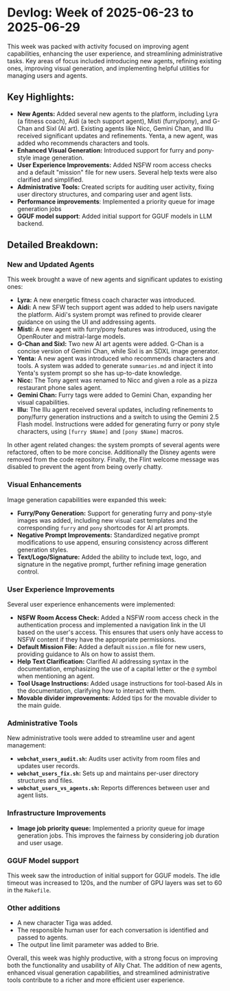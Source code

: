# Devlog: Week of 2025-06-23 to 2025-06-29

This week was packed with activity focused on improving agent capabilities, enhancing the user experience, and streamlining administrative tasks. Key areas of focus included introducing new agents, refining existing ones, improving visual generation, and implementing helpful utilities for managing users and agents.

## Key Highlights:

*   **New Agents:**  Added several new agents to the platform, including Lyra (a fitness coach), Aidi (a tech support agent), Misti (furry/pony), and G-Chan and Sixl (AI art). Existing agents like Nicc, Gemini Chan, and Illu received significant updates and refinements. Yenta, a new agent, was added who recommends characters and tools.
*   **Enhanced Visual Generation:** Introduced support for furry and pony-style image generation.
*   **User Experience Improvements:** Added NSFW room access checks and a default "mission" file for new users. Several help texts were also clarified and simplified.
*   **Administrative Tools:** Created scripts for auditing user activity, fixing user directory structures, and comparing user and agent lists.
*   **Performance improvements**: Implemented a priority queue for image generation jobs
*   **GGUF model support**: Added initial support for GGUF models in LLM backend.

## Detailed Breakdown:

### New and Updated Agents

This week brought a wave of new agents and significant updates to existing ones:

*   **Lyra:**  A new energetic fitness coach character was introduced.
*   **Aidi:**  A new SFW tech support agent was added to help users navigate the platform. Aidi's system prompt was refined to provide clearer guidance on using the UI and addressing agents.
*   **Misti:**  A new agent with furry/pony features was introduced, using the OpenRouter and mistral-large models.
*   **G-Chan and Sixl:** Two new AI art agents were added. G-Chan is a concise version of Gemini Chan, while Sixl is an SDXL image generator.
*   **Yenta:** A new agent was introduced who recommends characters and tools. A system was added to generate `summaries.md` and inject it into Yenta's system prompt so she has up-to-date knowledge.
*   **Nicc:** The Tony agent was renamed to Nicc and given a role as a pizza restaurant phone sales agent.
*   **Gemini Chan:** Furry tags were added to Gemini Chan, expanding her visual capabilities.
*   **Illu:**  The Illu agent received several updates, including refinements to pony/furry generation instructions and a switch to using the Gemini 2.5 Flash model. Instructions were added for generating furry or pony style characters, using `[furry $Name]` and `[pony $Name]` macros.

In other agent related changes: the system prompts of several agents were refactored, often to be more concise.
Additionally the Disney agents were removed from the code repository.
Finally, the Flint welcome message was disabled to prevent the agent from being overly chatty.

### Visual Enhancements

Image generation capabilities were expanded this week:

*   **Furry/Pony Generation:** Support for generating furry and pony-style images was added, including new visual cast templates and the corresponding `furry` and `pony` shortcodes for AI art prompts.
*   **Negative Prompt Improvements:** Standardized negative prompt modifications to use append, ensuring consistency across different generation styles.
*   **Text/Logo/Signature:** Added the ability to include text, logo, and signature in the negative prompt, further refining image generation control.

### User Experience Improvements

Several user experience enhancements were implemented:

*   **NSFW Room Access Check:** Added a NSFW room access check in the authentication process and implemented a navigation link in the UI based on the user's access. This ensures that users only have access to NSFW content if they have the appropriate permissions.
*   **Default Mission File:** Added a default `mission.m` file for new users, providing guidance to AIs on how to assist them.
*   **Help Text Clarification:** Clarified AI addressing syntax in the documentation, emphasizing the use of a capital letter or the `@` symbol when mentioning an agent.
*   **Tool Usage Instructions:** Added usage instructions for tool-based AIs in the documentation, clarifying how to interact with them.
*   **Movable divider improvements:** Added tips for the movable divider to the main guide.

### Administrative Tools

New administrative tools were added to streamline user and agent management:

*   **`webchat_users_audit.sh`:** Audits user activity from room files and updates user records.
*   **`webchat_users_fix.sh`:** Sets up and maintains per-user directory structures and files.
*   **`webchat_users_vs_agents.sh`:** Reports differences between user and agent lists.

### Infrastructure Improvements

*   **Image job priority queue:** Implemented a priority queue for image generation jobs. This improves the fairness by considering job duration and user usage.

### GGUF Model support

This week saw the introduction of initial support for GGUF models. The idle timeout was increased to 120s, and the number of GPU layers was set to 60 in the `Makefile`.

### Other additions
*   A new character Tiga was added.
*   The responsible human user for each conversation is identified and passed to agents.
*   The output line limit parameter was added to Brie.

Overall, this week was highly productive, with a strong focus on improving both the functionality and usability of Ally Chat. The addition of new agents, enhanced visual generation capabilities, and streamlined administrative tools contribute to a richer and more efficient user experience.
